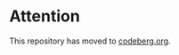 # Attention

This repository has moved to [codeberg.org](https://codeberg.org/fundevogel/we-love-ajum).
